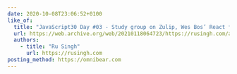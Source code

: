 ```yaml
---
date: 2020-10-08T23:06:52+0100
like_of:
  title: "JavaScript30 Day #03 - Study group on Zulip, Wes Bos’ React for Beginners course, and a sim­ple JavaScript & CSS clock."
  url: https://web.archive.org/web/20210118064723/https://rusingh.com/articles/2020/10/08/javascript30-03-study-group-zulip-wes-bos-react-js-clock/
  authors:
    - title: "Ru Singh"
      url: https://rusingh.com
posting_method: https://omnibear.com
---
```

